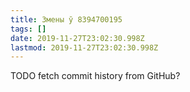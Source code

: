 ```yaml
---
title: Змены ў 8394700195
tags: []
date: 2019-11-27T23:02:30.998Z
lastmod: 2019-11-27T23:02:30.998Z
---
```


TODO fetch commit history from GitHub?
